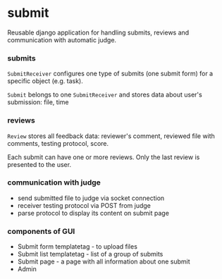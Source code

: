 # submit
Reusable django application for handling submits, reviews and communication with automatic judge.

### submits
`SubmitReceiver` configures one type of submits (one submit form) for a specific object (e.g. task).

`Submit` belongs to one `SubmitReceiver` and stores data about user's submission: file, time

### reviews
`Review` stores all feedback data: reviewer's comment, reviewed file with comments, testing protocol, score.

Each submit can have one or more reviews. Only the last review is presented to the user.

### communication with judge
- send submitted file to judge via socket connection
- receiver testing protocol via POST from judge
- parse protocol to display its content on submit page

### components of GUI
- Submit form templatetag - to upload files
- Submit list templatetag - list of a group of submits
- Submit page - a page with all information about one submit
- Admin
